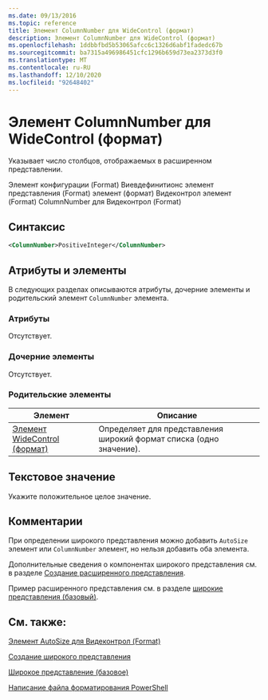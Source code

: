 ```yaml
---
ms.date: 09/13/2016
ms.topic: reference
title: Элемент ColumnNumber для WideControl (формат)
description: Элемент ColumnNumber для WideControl (формат)
ms.openlocfilehash: 1ddbbfbd5b53065afcc6c1326d6abf1fadedc67b
ms.sourcegitcommit: ba7315a496986451cfc1296b659d73ea2373d3f0
ms.translationtype: MT
ms.contentlocale: ru-RU
ms.lasthandoff: 12/10/2020
ms.locfileid: "92648402"
---
```

# <a name="columnnumber-element-for-widecontrol-format"></a>Элемент ColumnNumber для WideControl (формат)

Указывает число столбцов, отображаемых в расширенном представлении.

Элемент конфигурации (Format) Виевдефинитионс элемент представления (Format) элемент (формат) Видеконтрол элемент (Format) ColumnNumber для Видеконтрол (Format)

## <a name="syntax"></a>Синтаксис

```xml
<ColumnNumber>PositiveInteger</ColumnNumber>
```

## <a name="attributes-and-elements"></a>Атрибуты и элементы

В следующих разделах описываются атрибуты, дочерние элементы и родительский элемент `ColumnNumber` элемента.

### <a name="attributes"></a>Атрибуты

Отсутствует.

### <a name="child-elements"></a>Дочерние элементы

Отсутствует.

### <a name="parent-elements"></a>Родительские элементы

|Элемент|Описание|
|-------------|-----------------|
|[Элемент WideControl (формат)](./widecontrol-element-format.md)|Определяет для представления широкий формат списка (одно значение).|

## <a name="text-value"></a>Текстовое значение

Укажите положительное целое значение.

## <a name="remarks"></a>Комментарии

При определении широкого представления можно добавить `AutoSize` элемент или `ColumnNumber` элемент, но нельзя добавить оба элемента.

Дополнительные сведения о компонентах широкого представления см. в разделе [Создание расширенного представления](./creating-a-wide-view.md).

Пример расширенного представления см. в разделе [широкие представления (базовый)](./wide-view-basic.md).

## <a name="see-also"></a>См. также:

[Элемент AutoSize для Видеконтрол (Format)](./autosize-element-for-widecontrol-format.md)

[Создание широкого представления](./creating-a-wide-view.md)

[Широкое представление (базовое)](./wide-view-basic.md)

[Написание файла форматирования PowerShell](./writing-a-powershell-formatting-file.md)
